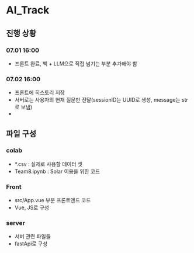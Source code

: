 # AI_Track

## 진행 상황
### 07.01 16:00
- 프론트 완료, 백 + LLM으로 직접 넘기는 부분 추가해야 함
### 07.02 16:00
- 프론트에 히스토리 저장
- 서버로는 사용자의 현재 질문만 전달(sessionID는 UUID로 생성, message는 str로 보냄)
- 

## 파일 구성
### colab
- *.csv : 실제로 사용할 데이터 셋
- Team8.ipynb : Solar 이용을 위한 코드

### Front
- src/App.vue 부분 프론트엔드 코드
- Vue, JS로 구성

### server
- 서버 관련 파일들
- fastApi로 구성

